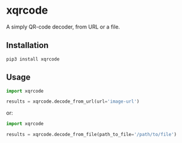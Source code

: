 # xqrcode

A simply QR-code decoder, from URL or a file.

## Installation
```
pip3 install xqrcode
```

## Usage
```python
import xqrcode

results = xqrcode.decode_from_url(url='image-url')
```

or:
```python
import xqrcode

results = xqrcode.decode_from_file(path_to_file='/path/to/file')
```

